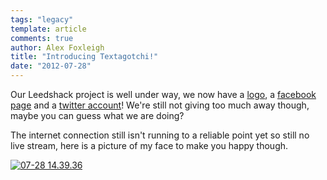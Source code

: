 ```yaml
---
tags: "legacy"
template: article 
comments: true 
author: Alex Foxleigh
title: "Introducing Textagotchi!"
date: "2012-07-28"
---
```


Our Leedshack project is well under way, we now have a [logo](https://twitter.com/textagotchi/status/229227417376526336/photo/1), a [facebook page](https://www.facebook.com/textagotchi) and a [twitter account](https://twitter.com/textagotchi)! We're still not giving too much away though, maybe you can guess what we are doing?

The internet connection still isn't running to a reliable point yet so still no live stream, here is a picture of my face to make you happy though.

[![](http://foxleigh.me/wp-content/uploads/2012/07/07-28-14.39.36.jpg "07-28 14.39.36")](http://foxleigh.me/wp-content/uploads/2012/07/07-28-14.39.36.jpg)
